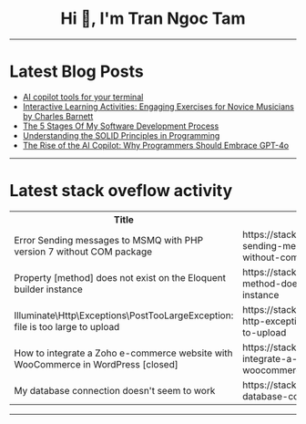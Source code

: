 <h1 align="center">Hi 👋, I'm Tran Ngoc Tam</h1>

---

# Latest Blog Posts 
<!-- BLOG-POST-LIST:START -->
- [AI copilot tools for your terminal](https://dev.to/gopher65/ai-copilot-tools-for-your-terminal-18hk)
- [Interactive Learning Activities: Engaging Exercises for Novice Musicians by Charles Barnett](https://dev.to/charlesbarnett/interactive-learning-activities-engaging-exercises-for-novice-musicians-by-charles-barnett-2eff)
- [The 5 Stages Of My Software Development Process](https://dev.to/ontowhee/the-5-stages-of-my-software-development-process-52d0)
- [Understanding the SOLID Principles in Programming](https://dev.to/kellyblaire/understanding-the-solid-principles-in-programming-4ckc)
- [The Rise of the AI Copilot: Why Programmers Should Embrace GPT-4o](https://dev.to/brainvault_tech/the-rise-of-the-ai-copilot-why-programmers-should-embrace-gpt-4o-21ji)
<!-- BLOG-POST-LIST:END -->

---

# Latest stack oveflow activity
<table>
  <tr><th>Title</th><th>Link</th></tr>
  <!-- STACKOVERFLOW:START --><tr><td>Error Sending messages to MSMQ with PHP version 7 without COM package</td><td>https://stackoverflow.com/questions/78611015/error-sending-messages-to-msmq-with-php-version-7-without-com-package</td></tr><tr><td>Property [method] does not exist on the Eloquent builder instance</td><td>https://stackoverflow.com/questions/78610896/property-method-does-not-exist-on-the-eloquent-builder-instance</td></tr><tr><td>Illuminate\Http\Exceptions\PostTooLargeException: file is too large to upload</td><td>https://stackoverflow.com/questions/78610883/illuminate-http-exceptions-posttoolargeexception-file-is-too-large-to-upload</td></tr><tr><td>How to integrate a Zoho e-commerce website with WooCommerce in WordPress [closed]</td><td>https://stackoverflow.com/questions/78610703/how-to-integrate-a-zoho-e-commerce-website-with-woocommerce-in-wordpress</td></tr><tr><td>My database connection doesn&#39;t seem to work</td><td>https://stackoverflow.com/questions/78610670/my-database-connection-doesnt-seem-to-work</td></tr><!-- STACKOVERFLOW:END -->
</table>

---


